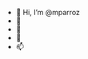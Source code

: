 - 👋 Hi, I’m @mparroz
- 👀 
- 🌱 
- 💞️ 
- 📫 

<!---
mparroz/mparroz is a ✨ special ✨ repository because its `README.md` (this file) appears on your GitHub profile.
You can click the Preview link to take a look at your changes.
--->
